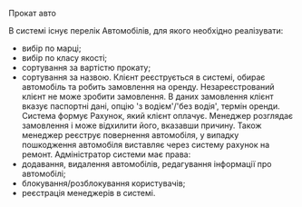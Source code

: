 Прокат авто

В системі існує перелік Автомобілів, для якого необхідно реалізувати:
- вибір по марці;
- вибір по класу якості;
- сортування за вартістю прокату;
- сортування за назвою.
Клієнт реєструється в системі, обирає автомобіль та робить замовлення на оренду. Незареєстрований клієнт не може зробити замовлення. В даних замовлення клієнт вказує паспортні дані, опцію 'з водієм'/'без водія', термін оренди. Система формує Рахунок, який клієнт оплачує.
Менеджер розглядає замовлення і може відхилити його, вказавши причину. Також менеджер реєструє повернення автомобіля, у випадку пошкодження автомобіля виставляє через систему рахунок на ремонт.
Адміністратор системи має права:
- додавання, видалення автомобілів, редагування інформації про автомобілі;
- блокування/розблокування користувачів;
- реєстрація менеджерів в системі.
